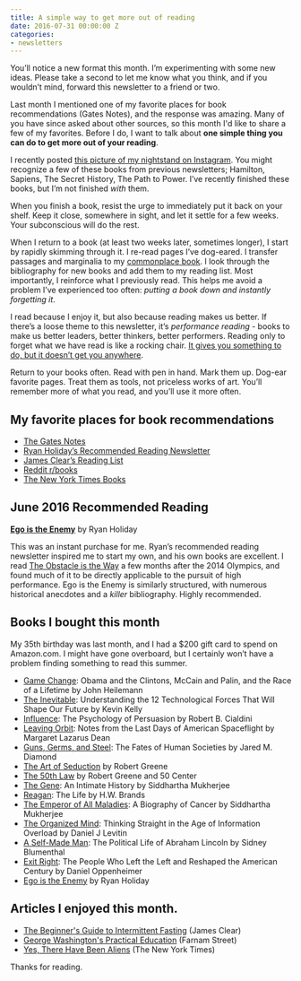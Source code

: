 ```yaml
---
title: A simple way to get more out of reading
date: 2016-07-31 00:00:00 Z
categories:
- newsletters
---
```


You’ll notice a new format this month. I’m experimenting with some new ideas. Please take a second to let me know what you think, and if you wouldn’t mind, forward this newsletter to a friend or two.

Last month I mentioned one of my favorite places for book recommendations (Gates Notes), and the response was amazing. Many of you have since asked about other sources, so this month I'd like to share a few of my favorites. Before I do, I want to talk about **one simple thing you can do to get more out of your reading**.

I recently posted [this picture of my nightstand on Instagram](https://www.instagram.com/p/BG5xfRkoHmN/?taken-by=kyletress). You might recognize a few of these books from previous newsletters; Hamilton, Sapiens, The Secret History, The Path to Power. I’ve recently finished these books, but I’m not finished *with* them.

When you finish a book, resist the urge to immediately put it back on your shelf. Keep it close, somewhere in sight, and let it settle for a few weeks. Your subconscious will do the rest.

When I return to a book (at least two weeks later, sometimes longer), I start by rapidly skimming through it. I re-read pages I’ve dog-eared. I transfer passages and marginalia to my [commonplace book](http://thoughtcatalog.com/ryan-holiday/2013/08/how-and-why-to-keep-a-commonplace-book/). I look through the bibliography for new books and add them to my reading list. Most importantly, I reinforce what I previously read. This helps me avoid a problem I’ve experienced too often: *putting a book down and instantly forgetting it*.

I read because I enjoy it, but also because reading makes us better. If there’s a loose theme to this newsletter, it’s *performance reading* - books to make us better leaders, better thinkers, better performers. Reading only to forget what we have read is like a rocking chair. [It gives you something to do, but it doesn’t get you anywhere](https://youtu.be/FrDSwK-e9VQ?t=32s).

Return to your books often. Read with pen in hand. Mark them up. Dog-ear favorite pages. Treat them as tools, not priceless works of art. You’ll remember more of what you read, and you’ll use it more often.

## My favorite places for book recommendations

* [The Gates Notes](https://www.gatesnotes.com/)
* [Ryan Holiday’s Recommended Reading Newsletter](http://ryanholiday.net/reading-newsletter/)
* [James Clear’s Reading List](http://jamesclear.com/best-books)
* [Reddit r/books](https://www.reddit.com/r/books/)
* [The New York Times Books](http://www.nytimes.com/section/books)

## June 2016 Recommended Reading

**[Ego is the Enemy](http://www.amazon.com/dp/1591847818/?tag=tress-20)** by Ryan Holiday

This was an instant purchase for me. Ryan’s recommended reading newsletter inspired me to start my own, and his own books are excellent. I read [The Obstacle is the Way](http://www.amazon.com/dp/1591846358/?tag=tress-20) a few months after the 2014 Olympics, and found much of it to be directly applicable to the pursuit of high performance. Ego is the Enemy is similarly structured, with numerous historical anecdotes and a *killer* bibliography. Highly recommended.

## Books I bought this month

My 35th birthday was last month, and I had a $200 gift card to spend on Amazon.com. I might have gone overboard, but I certainly won’t have a problem finding something to read this summer.

* [Game Change](http://www.amazon.com/dp/0061733644/?tag=tress-20): Obama and the Clintons, McCain and Palin, and the Race of a Lifetime by John Heilemann
* [The Inevitable](http://www.amazon.com/dp/0525428089/?tag=tress-20): Understanding the 12 Technological Forces That Will Shape Our Future by Kevin Kelly
* [Influence](http://www.amazon.com/dp/006124189X/?tag=tress-20): The Psychology of Persuasion by Robert B. Cialdini
* [Leaving Orbit](http://www.amazon.com/dp/155597709X/?tag=tress-20): Notes from the Last Days of American Spaceflight by Margaret Lazarus Dean
* [Guns, Germs, and Steel](http://www.amazon.com/dp/0393317552/?tag=tress-20): The Fates of Human Societies by Jared M. Diamond
* [The Art of Seduction](http://www.amazon.com/dp/B0032BW5DY/?tag=tress-20) by Robert Greene
* [The 50th Law](http://www.amazon.com/dp/006177460X/?tag=tress-20) by Robert Greene and 50 Center
* [The Gene](http://www.amazon.com/dp/1476733503/?tag=tress-20): An Intimate History by Siddhartha Mukherjee
* [Reagan](http://www.amazon.com/dp/0307951146/?tag=tress-20): The Life by H.W. Brands
* [The Emperor of All Maladies](http://www.amazon.com/dp/1439170916/?tag=tress-20): A Biography of Cancer by Siddhartha Mukherjee
* [The Organized Mind](http://www.amazon.com/dp/0147516315/?tag=tress-20): Thinking Straight in the Age of Information Overload by Daniel J Levitin
* [A Self-Made Man](http://www.amazon.com/dp/147677725X/?tag=tress-20): The Political Life of Abraham Lincoln by Sidney Blumenthal
* [Exit Right](http://www.amazon.com/dp/1416589708/?tag=tress-20): The People Who Left the Left and Reshaped the American Century by Daniel Oppenheimer
* [Ego is the Enemy](http://www.amazon.com/dp/1591847818/?tag=tress-20) by Ryan Holiday

## Articles I enjoyed this month.

* [The Beginner's Guide to Intermittent Fasting](http://jamesclear.com/the-beginners-guide-to-intermittent-fasting) (James Clear)
* [George Washington's Practical Education](https://www.farnamstreetblog.com/2016/06/george-washington-self-education/) (Farnam Street)
* [Yes, There Have Been Aliens](http://nyti.ms/1thMoD5) (The New York Times)

Thanks for reading.
